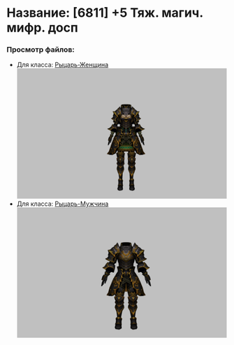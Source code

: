 # Название: [6811] +5 Тяж. магич. мифр. досп

### Просмотр файлов:
- Для класса: [Рыцарь-Женщина](Рыцарь-Женщина)
![p010023.png](Рыцарь-Женщина/p010023.png)
- Для класса: [Рыцарь-Мужчина](Рыцарь-Мужчина)
![p000023.png](Рыцарь-Мужчина/p000023.png)
